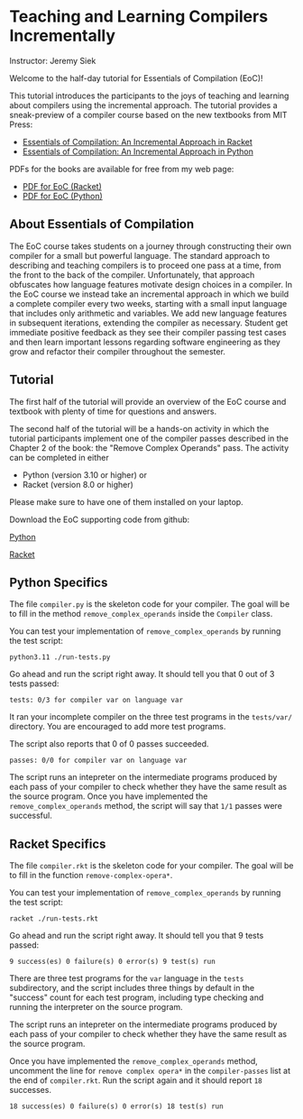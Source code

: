
# Teaching and Learning Compilers Incrementally

Instructor: Jeremy Siek

Welcome to the half-day tutorial for Essentials of Compilation (EoC)!

This tutorial introduces the participants to the joys of teaching and
learning about compilers using the incremental approach. The tutorial
provides a sneak-preview of a compiler course based on the new
textbooks from MIT Press:

* [Essentials of Compilation: An Incremental Approach in Racket](https://mitpress.mit.edu/9780262047760/essentials-of-compilation/)
* [Essentials of Compilation: An Incremental Approach in Python](https://mitpress.mit.edu/9780262048248/essentials-of-compilation/)

PDFs for the books are available for free from my web page:

* [PDF for EoC (Racket)](https://www.dropbox.com/s/ktdw8j0adcc44r0/book.pdf?dl=1)
* [PDF for EoC (Python)](https://www.dropbox.com/s/mfxtojk4yif3toj/python-book.pdf?dl=1)

## About Essentials of Compilation

The EoC course takes students on a journey through constructing their
own compiler for a small but powerful language. The standard approach
to describing and teaching compilers is to proceed one pass at a time,
from the front to the back of the compiler. Unfortunately, that
approach obfuscates how language features motivate design choices in a
compiler. In the EoC course we instead take an incremental approach in
which we build a complete compiler every two weeks, starting with a
small input language that includes only arithmetic and variables. We
add new language features in subsequent iterations, extending the
compiler as necessary. Student get immediate positive feedback as they
see their compiler passing test cases and then learn important lessons
regarding software engineering as they grow and refactor their
compiler throughout the semester.

## Tutorial

The first half of the tutorial will provide an overview of the EoC
course and textbook with plenty of time for questions and answers. 

The second half of the tutorial will be a hands-on activity in which
the tutorial participants implement one of the compiler passes
described in the Chapter 2 of the book: the "Remove Complex Operands"
pass. The activity can be completed in either

* Python (version 3.10 or higher) or
* Racket (version 8.0 or higher)

Please make sure to have one of them installed on your laptop.

Download the EoC supporting code from github:

[Python](https://github.com/IUCompilerCourse/python-student-support-code)

[Racket](https://github.com/IUCompilerCourse/public-student-support-code)

## Python Specifics

The file `compiler.py` is the skeleton code for your compiler.
The goal will be to fill in the method `remove_complex_operands`
inside the `Compiler` class.

You can test your implementation of `remove_complex_operands` by
running the test script:

    python3.11 ./run-tests.py

Go ahead and run the script right away. It should tell you that 0 out
of 3 tests passed:

    tests: 0/3 for compiler var on language var
	
It ran your incomplete compiler on the three test programs in the
`tests/var/` directory. You are encouraged to add more test programs.

The script also reports that 0 of 0 passes succeeded.

    passes: 0/0 for compiler var on language var

The script runs an intepreter on the intermediate programs produced by
each pass of your compiler to check whether they have the same result
as the source program. Once you have implemented the
`remove_complex_operands` method, the script will say that `1/1` passes
were successful.

## Racket Specifics

The file `compiler.rkt` is the skeleton code for your compiler.
The goal will be to fill in the function `remove-complex-opera*`.

You can test your implementation of `remove_complex_operands` by
running the test script:

    racket ./run-tests.rkt

Go ahead and run the script right away. It should tell you that 9
tests passed:

    9 success(es) 0 failure(s) 0 error(s) 9 test(s) run

There are three test programs for the `var` language in the `tests`
subdirectory, and the script includes three things by default in the
"success" count for each test program, including type checking and
running the interpreter on the source program.

The script runs an intepreter on the intermediate programs produced by
each pass of your compiler to check whether they have the same result
as the source program. 

Once you have implemented the `remove_complex_operands` method,
uncomment the line for `remove complex opera*` in the
`compiler-passes` list at the end of `compiler.rkt`. Run the script
again and it should report `18` successes.

    18 success(es) 0 failure(s) 0 error(s) 18 test(s) run
